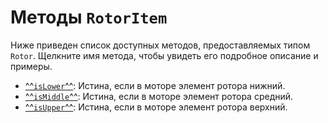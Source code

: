 # Методы `RotorItem`
Ниже приведен список доступных методов, предоставляемых типом `Rotor`. Щелкните имя метода, чтобы увидеть его подробное описание и примеры.

- [^^`isLower`^^](./isLower.md): Истина, если в моторе элемент ротора нижний.
- [^^`isMiddle`^^](./isMiddle.md):  Истина, если в моторе элемент ротора средний.
- [^^`isUpper`^^](./isUpper.md):  Истина, если в моторе элемент ротора верхний.
